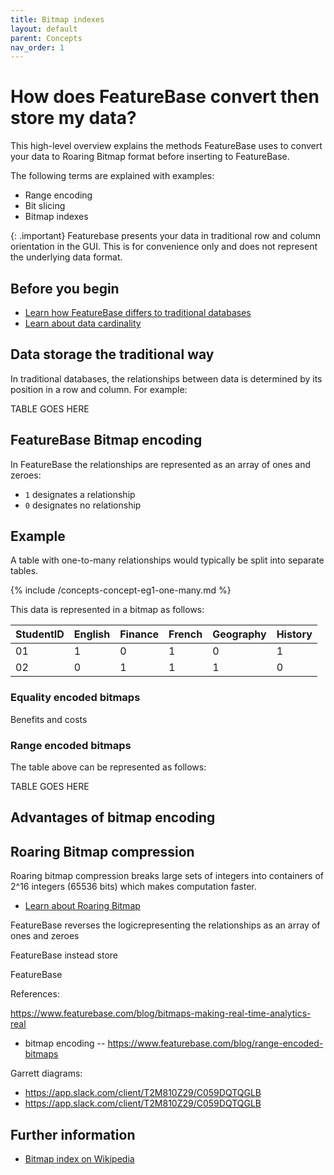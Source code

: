 ```yaml
---
title: Bitmap indexes
layout: default
parent: Concepts
nav_order: 1
---
```


<!--References:
* Bitmaps -- https://www.featurebase.com/blog/bitmaps-making-real-time-analytics-real
* Row, column oriented method relating to bitmaps -- https://app.slack.com/client/T2M810Z29/C059DQTQGLB
* bitmap encoding, range encoded bitmaps, bit slice bitmaps -- https://www.featurebase.com/blog/range-encoded-bitmaps
-->

# How does FeatureBase convert then store my data?

This high-level overview explains the methods FeatureBase uses to convert your data to Roaring Bitmap format before inserting to FeatureBase.

The following terms are explained with examples:
* Range encoding
* Bit slicing
* Bitmap indexes

{: .important}
Featurebase presents your data in traditional row and column orientation in the GUI. This is for convenience only and does not represent the underlying data format.


## Before you begin

* [Learn how FeatureBase differs to traditional databases](/docs/concepts/concepts-home)
* [Learn about data cardinality](/docs/concepts/concepts-home#cardinality-describes-relationships-between-data)

## Data storage the traditional way

In traditional databases, the relationships between data is determined by its position in a row and column. For example:

TABLE GOES HERE

## FeatureBase Bitmap encoding

In FeatureBase the relationships are represented as an array of ones and zeroes:
* `1` designates a relationship
* `0` designates no relationship

## Example

A table with one-to-many relationships would typically be split into separate tables.

{% include /concepts-concept-eg1-one-many.md %}

This data is represented in a bitmap as follows:

| StudentID | English | Finance | French | Geography | History |
|---|---|---|---|---|---|
| 01 | 1 | 0 | 1 | 0 | 1 |
| 02 | 0 | 1 | 1 | 1 | 0 |

<!--Note to self -- separate this into 2 bitmaps to make the point -->

### Equality encoded bitmaps

<!--(SEE Equality-encoded Bitmaps on https://www.featurebase.com/blog/range-encoded-bitmaps)-->

Benefits and costs


### Range encoded bitmaps






The table above can be represented as follows:

TABLE GOES HERE

## Advantages of bitmap encoding





## Roaring Bitmap compression

Roaring bitmap compression breaks large sets of integers into containers of 2^16 integers (65536 bits) which makes computation faster.

* [Learn about Roaring Bitmap](https://roaringbitmap.org/about/)




FeatureBase reverses the logicrepresenting the relationships as an array of ones and zeroes



FeatureBase instead store

FeatureBase






References:

https://www.featurebase.com/blog/bitmaps-making-real-time-analytics-real
* bitmap encoding -- https://www.featurebase.com/blog/range-encoded-bitmaps


Garrett diagrams:

* https://app.slack.com/client/T2M810Z29/C059DQTQGLB
* https://app.slack.com/client/T2M810Z29/C059DQTQGLB


## Further information

* [Bitmap index on Wikipedia](https://en.wikipedia.org/wiki/Bitmap_index)
